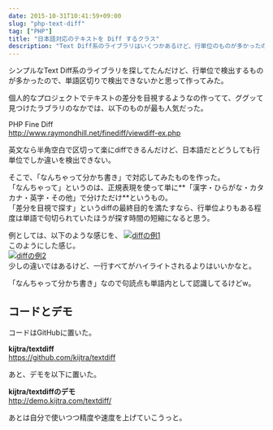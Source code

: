 ```yaml
---
date: 2015-10-31T10:41:59+09:00
slug: "php-text-diff"
tag: ["PHP"]
title: "日本語対応のテキストを Diff するクラス"
description: "Text Diff系のライブラリはいくつかあるけど、行単位のものが多かったので単語ごとに検出するようなの作ってみた。"
---
```


シンプルなText Diff系のライブラリを探してたんだけど、行単位で検出するものが多かったので、単語区切りで検出できないかと思って作ってみた。

<!--more-->

個人的なプロジェクトでテキストの差分を目視するようなの作ってて、ググッて見つけたラブラリのなかでは、以下のものが最も人気だった。  

PHP Fine Diff  
http://www.raymondhill.net/finediff/viewdiff-ex.php

英文なら半角空白で区切って楽にdiffできるんだけど、日本語だとどうしても行単位でしか違いを検出できない。  

そこで、「なんちゃって分かち書き」で対応してみたものを作った。  
「なんちゃって」というのは、正規表現を使って単に**「漢字・ひらがな・カタカナ・英字・その他」で分けただけ**というもの。  
「差分を目視で探す」というdiffの最終目的を満たすなら、行単位よりもある程度は単語で句切られていたほうが探す時間の短縮になると思う。  

例としては、以下のような感じを、
[![diffの例1](https://lh3.googleusercontent.com/i6Rfz1hvT-hxNNWNLwWt9Yu-f6R8z_eueLLEo_JWyykZGdcs5Mb_AERJ8tnk8rBVi571KIUSvOleXnnEcBsTC8qCLx1aOHb6OSa-Mb0NJ2ZZyqJ7B2I9K2EvBTU9mxETZVQn7EPKwir3P4udhNRiodT5mAnkK1eJSsJO8pwV_hwyqJDxQxCJRcxeRZFuQG7vyrCsqoFHKd-S3Z_qeBgy5ZOk_V6EOVXtqwYZ7c_ziN8VMWqE1Wg2KyrAVXWX2s9TGqwJYhoIhN1HGkIMTQg9NwmqRZDxx0GzBsGi10QfYlHbKTib526A9ZG0bhEbZfRXCZUnsgkyAh55aaYsmLIk0XamOvWykbLkVHuunb93xBcgXYzqpVlnNLBtL7zhZAGB-rsQ0as1uvAOHcfasygyKKXcVedRKHVHszOmJFwpdc6xJ6VfJ7uR0SkUdQqeSaBAKQSsBc28ndWONv897v251EQVvDGF5uF-fkkH13ZtXh-Ul8f5Kd5oAyMSg1vrJEny0DFLRzoJX__phD7ZCPTqn4OYWE1qdrN85T96FmAOV1A=w735-h86-no)](https://lh3.googleusercontent.com/i6Rfz1hvT-hxNNWNLwWt9Yu-f6R8z_eueLLEo_JWyykZGdcs5Mb_AERJ8tnk8rBVi571KIUSvOleXnnEcBsTC8qCLx1aOHb6OSa-Mb0NJ2ZZyqJ7B2I9K2EvBTU9mxETZVQn7EPKwir3P4udhNRiodT5mAnkK1eJSsJO8pwV_hwyqJDxQxCJRcxeRZFuQG7vyrCsqoFHKd-S3Z_qeBgy5ZOk_V6EOVXtqwYZ7c_ziN8VMWqE1Wg2KyrAVXWX2s9TGqwJYhoIhN1HGkIMTQg9NwmqRZDxx0GzBsGi10QfYlHbKTib526A9ZG0bhEbZfRXCZUnsgkyAh55aaYsmLIk0XamOvWykbLkVHuunb93xBcgXYzqpVlnNLBtL7zhZAGB-rsQ0as1uvAOHcfasygyKKXcVedRKHVHszOmJFwpdc6xJ6VfJ7uR0SkUdQqeSaBAKQSsBc28ndWONv897v251EQVvDGF5uF-fkkH13ZtXh-Ul8f5Kd5oAyMSg1vrJEny0DFLRzoJX__phD7ZCPTqn4OYWE1qdrN85T96FmAOV1A=w735-h86-no)  
このようにした感じ。  
[![diffの例2](https://lh3.googleusercontent.com/5bYJJn-NvfpFEX4fsCnUOMisJxxAR_vizT_5BeLmPm0gDd17S7DMiPm86X7_6RQgk9jPnEtdYu8z4-Rf73UuRTIPO_ezDSMHtyV3C4jxp6U7T8eEPf7M14GnA6TrBJHsUpBv63kNiiyCbL7cDpqjSWfw-UlOd3wVyGTfOMm6BvZVGruM4M3Ic6MPvZ-sre6IsN8CoUGUMm6_oFuSXuRwAJbpU3o0iqpaXlOB-22BdH8bvJTCsF7B9wboJo9oA3rCwjpZxm_R7KA_z_GMWfvkEnj3fF2Xg126Qxl5g-phvzvq-KgRNUG7spf0_jinSzDE2cga-ThbBVr6uAvBGgurtGvrQbJD-bL-F0LkPd3b0QAA_6iAbL031Ari5eTzx0nBFJqwa3YjYOvhPw925AJbAk7n7uGNMJZT3e89dVZVFw0UH_SP3JlYQVVFfrWWgALx7pyY4vRTHQRFo9uc2LhbZQiyaGgl0ooVNTDg5j5ymn7eJx0rWDd4D7LheZyNlU0eS58Fo2RA0OzVSoGkcCxJp8jBm0jbkv3qv3TSwLL233Q=w736-h87-no)](https://lh3.googleusercontent.com/5bYJJn-NvfpFEX4fsCnUOMisJxxAR_vizT_5BeLmPm0gDd17S7DMiPm86X7_6RQgk9jPnEtdYu8z4-Rf73UuRTIPO_ezDSMHtyV3C4jxp6U7T8eEPf7M14GnA6TrBJHsUpBv63kNiiyCbL7cDpqjSWfw-UlOd3wVyGTfOMm6BvZVGruM4M3Ic6MPvZ-sre6IsN8CoUGUMm6_oFuSXuRwAJbpU3o0iqpaXlOB-22BdH8bvJTCsF7B9wboJo9oA3rCwjpZxm_R7KA_z_GMWfvkEnj3fF2Xg126Qxl5g-phvzvq-KgRNUG7spf0_jinSzDE2cga-ThbBVr6uAvBGgurtGvrQbJD-bL-F0LkPd3b0QAA_6iAbL031Ari5eTzx0nBFJqwa3YjYOvhPw925AJbAk7n7uGNMJZT3e89dVZVFw0UH_SP3JlYQVVFfrWWgALx7pyY4vRTHQRFo9uc2LhbZQiyaGgl0ooVNTDg5j5ymn7eJx0rWDd4D7LheZyNlU0eS58Fo2RA0OzVSoGkcCxJp8jBm0jbkv3qv3TSwLL233Q=w736-h87-no)  
少しの違いではあるけど、一行すべてがハイライトされるよりはいいかなと。  

「なんちゃって分かち書き」なので句読点も単語内として認識してるけどw。

## コードとデモ

コードはGitHubに置いた。  

**<i class="fa fa-github"></i> kijtra/textdiff**  
https://github.com/kijtra/textdiff  

あと、デモを以下に置いた。  

**kijtra/textdiffのデモ**  
http://demo.kijtra.com/textdiff/  

あとは自分で使いつつ精度や速度を上げていこうっと。
